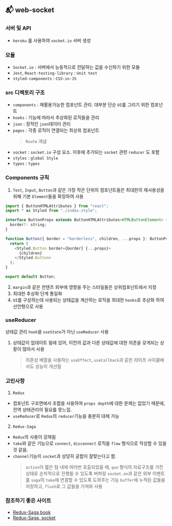 ## 📬 web-socket

### 서버 및 API

- `heroku` 를 사용하여 `socket.io` 서버 생성

### 모듈

- `Socket.io` : 서버에서 능동적으로 전달하는 값을 수신하기 위한 모듈
- `Jest`, `React-testing-library` : `Unit test`
- `styled-components` : `CSS-in-JS`

### src 디렉토리 구조

- `components` : 재활용가능한 컴포넌트 관리. 대부분 단순 `UI`를 그리기 위한 컴포넌트
- `hooks` : 기능에 따라서 추상화된 로직들을 관리
- `json` : 정적인 `json`데이터 관리
- `pages` : 각종 로직이 연결되는 최상위 컴포넌트
  > `Route` 개념
- `socket` : `socket.io` 구성 요소. 이후에 추가되는 `socket` 관련 `reducer` 도 포함
- `styles` : `global Style`
- `types` : `types`

### Components 규칙

1. `Text`, `Input`, `Button`과 같은 가장 작은 단위의 컴포넌트들은 최대한의 재사용성을 위해 기본 `Element`들을 확장하여 사용

```js
import { ButtonHTMLAttributes } from "react";
import * as Styled from "./index.style";

interface ButtonProps extends ButtonHTMLAttributes<HTMLButtonElement> {
  border?: string;
}

function Button({ border = "borderless", children, ...props }: ButtonProps) {
  return (
    <Styled.Button border={border} {...props}>
      {children}
    </Styled.Button>
  );
}

export default Button;
```

2. `margin`과 같은 컨텐츠 외부에 영향을 주는 스타일들은 상위컴포넌트에서 지정
3. 최대한 추상화 단계 통일화
4. `UI`를 구성하는데 사용되는 상태값을 계산하는 로직을 최대한 `hooks`로 추상화 하여 선언형으로 사용

### useReducer

상태값 관리 `hook`을 `useState`가 아닌 `useReducer` 사용

1. 상태값이 업데이트 됨에 있어, 이전의 값과 다른 상태값에 대한 의존을 갖게되는 상황이 많아서 사용

   > 의존성 배열을 사용하는 `useEffect`, `useCallback`과 같은 라이프 사이클에서도 성능이 개선됨

### 고민사항

1. `Redux`

- 컴포넌트 구조면에서 조합을 사용하여 `props depth`에 대한 문제는 없었기 때문에, 전역 상태관리의 필요를 못느낌.
- `useReducer`로 `Redux`의 `reducer`기능을 충분히 대체 가능

2. `Redux-Saga`

- `Redux`의 사용이 강제됨
- `take`와 같은 기능으로 `connect`, `disconnect` 로직을 `flow` 형식으로 작성할 수 있을것 같음.
- `channel`기능이 `socket`과 상당히 궁합이 잘맞는다고 함.
  > `action`이 짧은 텀 내에 여러번 호출되었을 때, `que` 형식의 자료구조를 가진 상태로 순차적으로 진행될 수 있도록 버퍼링
  > `socket.on`과 같은 외부 이벤트를 `saga`의 `take`에 연결할 수 있도록 도와주는 기능
  > `buffer`에 누적된 값들을 저장하고, `flush`로 그 값들을 가져와 사용

### 참조하기 좋은 사이트

- [Redux-Saga book](https://mskims.github.io/redux-saga-in-korean/)
- [Redux-Saga, socket](https://meetup.toast.com/posts/114)
